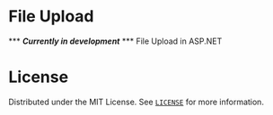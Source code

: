 # File Upload

*** ***Currently in development*** ***
File Upload in ASP.NET

# License

Distributed under the MIT License. See <a href="https://github.com/linusromland/FileUpload/blob/master/LICENSE" >`LICENSE`</a> for more information.

